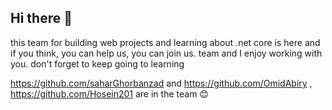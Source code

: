 ## Hi there 👋

this team for building web projects and learning about .net core is here and if you think, you can help us, you can join us.
team and I enjoy working with you. 
don't forget to keep going to learning

https://github.com/saharGhorbanzad and https://github.com/OmidAbiry , https://github.com/Hosein201 are in the team 😊
<!--

**Here are some ideas to get you started:**

🙋‍♀️ A short introduction - what is your organization all about?
🌈 Contribution guidelines - how can the community get involved?
👩‍💻 Useful resources - where can the community find your docs? Is there anything else the community should know?
🍿 Fun facts - what does your team eat for breakfast?
🧙 Remember, you can do mighty things with the power of [Markdown](https://docs.github.com/github/writing-on-github/getting-started-with-writing-and-formatting-on-github/basic-writing-and-formatting-syntax)
-->
